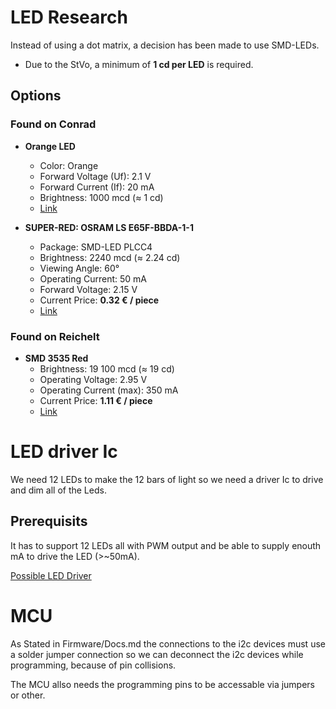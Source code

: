 # LED Research

Instead of using a dot matrix, a decision has been made to use SMD-LEDs.

- Due to the StVo, a minimum of **1 cd per LED** is required.

## Options

### Found on Conrad
- **Orange LED**  
  - Color: Orange  
  - Forward Voltage (Uf): 2.1 V  
  - Forward Current (If): 20 mA  
  - Brightness: 1000 mcd (≈ 1 cd)  
  - [Link](https://www.conrad.at/de/p/kingbright-kptd-3216seck-smd-led-1206-orange-1000-mcd-35-20-ma-2-1-v-1050405.html)

- **SUPER-RED: OSRAM LS E65F-BBDA-1-1**  
  - Package: SMD-LED PLCC4  
  - Brightness: 2240 mcd (≈ 2.24 cd)  
  - Viewing Angle: 60°  
  - Operating Current: 50 mA  
  - Forward Voltage: 2.15 V  
  - Current Price: **0.32 € / piece**  
  - [Link](https://www.conrad.at/de/p/osram-ls-e65f-bbda-1-1-smd-led-plcc4-super-rot-2240-mcd-60-50-ma-2-15-v-523306.html?utm_source=chatgpt.com)

### Found on Reichelt
- **SMD 3535 Red**
  - Brightness: 19 100 mcd (≈ 19 cd)  
  - Operating Voltage: 2.95 V  
  - Operating Current (max): 350 mA  
  - Current Price: **1.11 € / piece**  
  - [Link](https://www.reichelt.at/at/de/shop/produkt/led_smd_3535_rot_19100_mcd_120_-156298?PROVID=2807&utm_source=chatgpt.com)

# LED driver Ic

We need 12 LEDs to make the 12 bars of light so we need a driver Ic to drive and dim all of the Leds.

## Prerequisits

It has to support 12 LEDs all with PWM output and be able to supply enouth mA to drive the LED (>~50mA).

[Possible LED Driver](https://www.mouser.de/ProductDetail/onsemi/NCV7684DQR2G?qs=sGAEpiMZZMviZ1ygyFMr3k0mYgJpFETSUvBmbUobfcF%252BSml7XHBTxg%3D%3D)

# MCU

As Stated in Firmware/Docs.md the connections to the i2c devices must use a solder jumper connection so we can deconnect the i2c devices while programming, because of pin collisions.

The MCU allso needs the programming pins to be accessable via jumpers or other.